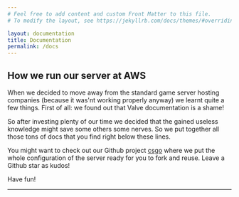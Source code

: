 ```yaml
---
# Feel free to add content and custom Front Matter to this file.
# To modify the layout, see https://jekyllrb.com/docs/themes/#overriding-theme-defaults

layout: documentation
title: Documentation
permalink: /docs
---
```


<h2>How we run our server at AWS</h2>

When we decided to move away from the standard game server hosting companies (because it was'nt working properly anyway) we learnt quite a few things. First of all: we found out that Valve documentation is a shame!

So after investing plenty of our time we decided that the gained useless knowledge might save some others some nerves. So we put together all those tons of docs that you find right below these lines.

You might want to check out our Github project [csgo](https://github.com/PlanetKiF/csgo) where we put the whole configuration of the server ready for you to fork and reuse. Leave a Github star as kudos!

Have fun!

<hr><br>
